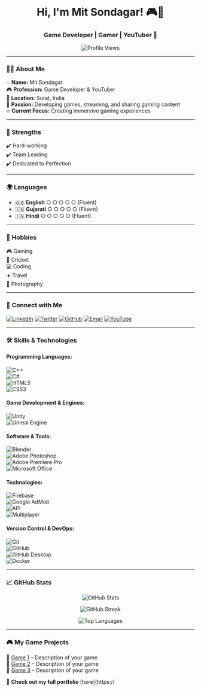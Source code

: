 <h1 align="center">Hi, I'm Mit Sondagar! 🎮🚀</h1>  
<h3 align="center">Game Developer | Gamer | YouTuber 🎥</h3>  

<p align="center">
  <img src="https://komarev.com/ghpvc/?username=SondagarMit&label=Profile%20Views&color=0e75b6&style=flat" alt="Profile Views" />
</p>

---

### 👨‍💻 **About Me**  
💡 **Name:** Mit Sondagar  
🎮 **Profession:** Game Developer & YouTuber  
📍 **Location:** Surat, India  
🎯 **Passion:** Developing games, streaming, and sharing gaming content  
🔥 **Current Focus:** Creating immersive gaming experiences  

---

### 💪 **Strengths**  
✔️ Hard-working  
✔️ Team Leading  
✔️ Dedicated to Perfection  

---

### 🌍 **Languages**  
- 🇬🇧 **English** ○ ○ ○ ○ ○ (Fluent)  
- 🇮🇳 **Gujarati** ○ ○ ○ ○ ○ (Fluent)  
- 🇮🇳 **Hindi** ○ ○ ○ ○ ○ (Fluent)  

---

### 🎯 **Hobbies**  
🎮 Gaming  
🏏 Cricket  
💻 Coding  
✈️ Travel  
📸 Photography  

---

### 🔗 **Connect with Me**  
<p align="left">
<a href="https://www.linkedin.com/in/mit-sondagar/" target="blank"><img align="center" src="https://img.shields.io/badge/LinkedIn-0077B5?style=for-the-badge&logo=linkedin&logoColor=white" alt="LinkedIn" /></a>
<a href="https://x.com/MitSondagar" target="blank"><img align="center" src="https://img.shields.io/badge/Twitter-1DA1F2?style=for-the-badge&logo=twitter&logoColor=white" alt="Twitter" /></a>
<a href="https://github.com/SondagarMit" target="blank"><img align="center" src="https://img.shields.io/badge/GitHub-181717?style=for-the-badge&logo=github&logoColor=white" alt="GitHub" /></a>
<a href="mailto:sondagarmit@example.com" target="blank"><img align="center" src="https://img.shields.io/badge/Email-D14836?style=for-the-badge&logo=gmail&logoColor=white" alt="Email" /></a>
<a href="https://www.youtube.com/@GamingWithMitOfficial" target="blank"><img align="center" src="https://img.shields.io/badge/YouTube-FF0000?style=for-the-badge&logo=youtube&logoColor=white" alt="YouTube" /></a>
</p>

---

### 🛠 **Skills & Technologies**  

#### **Programming Languages:**  
![C++](https://img.shields.io/badge/C++-00599C?style=for-the-badge&logo=cplusplus&logoColor=white)  
![C#](https://img.shields.io/badge/C%23-239120?style=for-the-badge&logo=c-sharp&logoColor=white)  
![HTML5](https://img.shields.io/badge/HTML5-E34F26?style=for-the-badge&logo=html5&logoColor=white)  
![CSS3](https://img.shields.io/badge/CSS3-1572B6?style=for-the-badge&logo=css3&logoColor=white)  

#### **Game Development & Engines:**  
![Unity](https://img.shields.io/badge/Unity-100000?style=for-the-badge&logo=unity&logoColor=white)  
![Unreal Engine](https://img.shields.io/badge/Unreal%20Engine-313131?style=for-the-badge&logo=unrealengine&logoColor=white)  

#### **Software & Tools:**  
![Blender](https://img.shields.io/badge/Blender-F5792A?style=for-the-badge&logo=blender&logoColor=white)  
![Adobe Photoshop](https://img.shields.io/badge/Adobe%20Photoshop-31A8FF?style=for-the-badge&logo=adobephotoshop&logoColor=white)  
![Adobe Premiere Pro](https://img.shields.io/badge/Adobe%20Premiere%20Pro-9999FF?style=for-the-badge&logo=adobepremierepro&logoColor=white)  
![Microsoft Office](https://img.shields.io/badge/Microsoft%20Office-D83B01?style=for-the-badge&logo=microsoftoffice&logoColor=white)  

#### **Technologies:**  
![Firebase](https://img.shields.io/badge/Firebase-FFCA28?style=for-the-badge&logo=firebase&logoColor=white)  
![Google AdMob](https://img.shields.io/badge/Google%20AdMob-EA4335?style=for-the-badge&logo=googleads&logoColor=white)  
![API](https://img.shields.io/badge/API-0089D6?style=for-the-badge)  
![Multiplayer](https://img.shields.io/badge/Multiplayer-FF69B4?style=for-the-badge)  

#### **Version Control & DevOps:**  
![Git](https://img.shields.io/badge/Git-F05032?style=for-the-badge&logo=git&logoColor=white)  
![GitHub](https://img.shields.io/badge/GitHub-181717?style=for-the-badge&logo=github&logoColor=white)  
![GitHub Desktop](https://img.shields.io/badge/GitHub%20Desktop-7B42BC?style=for-the-badge&logo=github&logoColor=white)  
![Docker](https://img.shields.io/badge/Docker-2496ED?style=for-the-badge&logo=docker&logoColor=white)  

---

### 📈 **GitHub Stats**  
<p align="center">
  <img src="https://github-readme-stats.vercel.app/api?username=SondagarMit&show_icons=true&theme=radical" alt="GitHub Stats" />
</p>

<p align="center">
  <img src="https://github-readme-streak-stats.herokuapp.com/?user=SondagarMit&theme=radical" alt="GitHub Streak" />
</p>

<p align="center">
  <img src="https://github-readme-stats.vercel.app/api/top-langs/?username=SondagarMit&layout=compact&theme=radical" alt="Top Languages" />
</p>

---

### 🎮 **My Game Projects**  
🔹 [Game 1](https://github.com/SondagarMit/YourGame1) – Description of your game  
🔹 [Game 2](https://github.com/SondagarMit/YourGame2) – Description of your game  
🔹 [Game 3](https://github.com/SondagarMit/YourGame3) – Description of your game  

📌 **Check out my full portfolio** [here](https://
